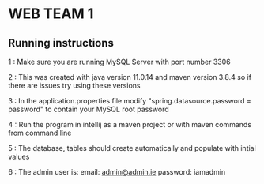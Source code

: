 # WEB TEAM 1

## Running instructions
    
1 : Make sure you are running MySQL Server with port number 3306 

2 : This was created with java version 11.0.14 and maven version 3.8.4 so if there are issues try using these versions

3 : In the application.properties file modify "spring.datasource.password = password" to contain your MySQL root password

4 : Run the program in intellij as a maven project or with maven commands from command line

5 : The database, tables should create automatically and populate with intial values

6 : The admin user is:  email: admin@admin.ie password: iamadmin 


